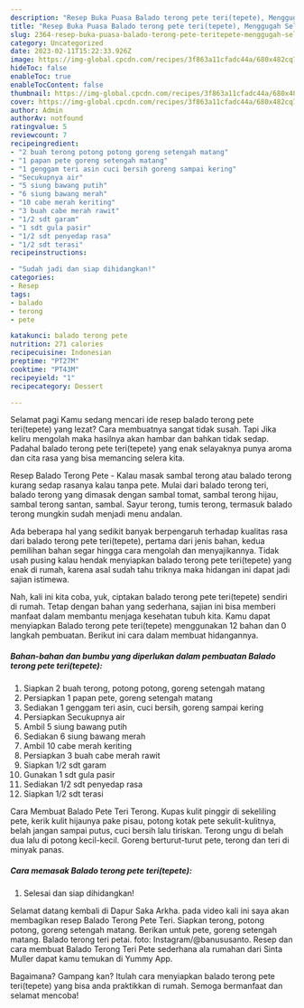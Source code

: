 ```yaml
---
description: "Resep Buka Puasa Balado terong pete teri(tepete), Menggugah Selera"
title: "Resep Buka Puasa Balado terong pete teri(tepete), Menggugah Selera"
slug: 2364-resep-buka-puasa-balado-terong-pete-teritepete-menggugah-selera
category: Uncategorized
date: 2023-02-11T15:22:33.926Z
image: https://img-global.cpcdn.com/recipes/3f863a11cfadc44a/680x482cq70/balado-terong-pete-teritepete-foto-resep-utama.jpg
hideToc: false
enableToc: true
enableTocContent: false
thumbnail: https://img-global.cpcdn.com/recipes/3f863a11cfadc44a/680x482cq70/balado-terong-pete-teritepete-foto-resep-utama.jpg
cover: https://img-global.cpcdn.com/recipes/3f863a11cfadc44a/680x482cq70/balado-terong-pete-teritepete-foto-resep-utama.jpg
author: Admin
authorAv: notfound
ratingvalue: 5
reviewcount: 7
recipeingredient:
- "2 buah terong potong potong goreng setengah matang"
- "1 papan pete goreng setengah matang"
- "1 genggam teri asin cuci bersih goreng sampai kering"
- "Secukupnya air"
- "5 siung bawang putih"
- "6 siung bawang merah"
- "10 cabe merah keriting"
- "3 buah cabe merah rawit"
- "1/2 sdt garam"
- "1 sdt gula pasir"
- "1/2 sdt penyedap rasa"
- "1/2 sdt terasi"
recipeinstructions:

- "Sudah jadi dan siap dihidangkan!"
categories:
- Resep
tags:
- balado
- terong
- pete

katakunci: balado terong pete 
nutrition: 271 calories
recipecuisine: Indonesian
preptime: "PT27M"
cooktime: "PT43M"
recipeyield: "1"
recipecategory: Dessert

---
```



Selamat pagi Kamu sedang mencari ide resep balado terong pete teri(tepete) yang lezat? Cara membuatnya sangat tidak susah. Tapi Jika keliru mengolah maka hasilnya akan hambar dan bahkan tidak sedap. Padahal balado terong pete teri(tepete) yang enak selayaknya punya aroma dan cita rasa yang bisa memancing selera kita.


Resep Balado Terong Pete - Kalau masak sambal terong atau balado terong kurang sedap rasanya kalau tanpa pete. Mulai dari balado terong teri, balado terong yang dimasak dengan sambal tomat, sambal terong hijau, sambal terong santan, sambal. Sayur terong, tumis terong, termasuk balado terong mungkin sudah menjadi menu andalan.

Ada beberapa hal yang sedikit banyak berpengaruh terhadap kualitas rasa dari balado terong pete teri(tepete), pertama dari jenis bahan, kedua pemilihan bahan segar hingga cara mengolah dan menyajikannya. Tidak usah pusing kalau hendak menyiapkan balado terong pete teri(tepete) yang enak di rumah, karena asal sudah tahu triknya maka hidangan ini dapat jadi sajian istimewa.


Nah, kali ini kita coba, yuk, ciptakan balado terong pete teri(tepete) sendiri di rumah. Tetap dengan bahan yang sederhana, sajian ini bisa memberi manfaat dalam membantu menjaga kesehatan tubuh kita. Kamu dapat menyiapkan Balado terong pete teri(tepete) menggunakan 12 bahan dan 0 langkah pembuatan. Berikut ini cara dalam membuat hidangannya.

<!--inarticleads1-->

##### Bahan-bahan dan bumbu yang diperlukan dalam pembuatan Balado terong pete teri(tepete):

1. Siapkan 2 buah terong, potong potong, goreng setengah matang
1. Persiapkan 1 papan pete, goreng setengah matang
1. Sediakan 1 genggam teri asin, cuci bersih, goreng sampai kering
1. Persiapkan Secukupnya air
1. Ambil 5 siung bawang putih
1. Sediakan 6 siung bawang merah
1. Ambil 10 cabe merah keriting
1. Persiapkan 3 buah cabe merah rawit
1. Siapkan 1/2 sdt garam
1. Gunakan 1 sdt gula pasir
1. Sediakan 1/2 sdt penyedap rasa
1. Siapkan 1/2 sdt terasi


Cara Membuat Balado Pete Teri Terong. Kupas kulit pinggir di sekeliling pete, kerik kulit hijaunya pake pisau, potong kotak pete sekulit-kulitnya, belah jangan sampai putus, cuci bersih lalu tiriskan. Terong ungu di belah dua lalu di potong kecil-kecil⁣. Goreng berturut-turut pete, terong dan teri di minyak panas. 

<!--inarticleads2-->

##### Cara memasak Balado terong pete teri(tepete):


1. Selesai dan siap dihidangkan!

Selamat datang kembali di Dapur Saka Arkha. pada video kali ini saya akan membagikan resep Balado Terong Pete Teri. Siapkan terong, potong potong, goreng setengah matang. Berikan untuk pete, goreng setengah matang. Balado terong teri petai. foto: Instagram/@banususanto. Resep dan cara membuat Balado Terong Teri Pete sederhana ala rumahan dari Sinta Muller dapat kamu temukan di Yummy App. 

Bagaimana? Gampang kan? Itulah cara menyiapkan balado terong pete teri(tepete) yang bisa anda praktikkan di rumah. Semoga bermanfaat dan selamat mencoba!
